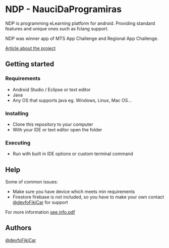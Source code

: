# NDP - NauciDaProgramiras
NDP is programming eLearning platform for android. Providing standard features and unique ones such as fclang support.

NDP was winner app of MTS App Challenge and Regional App Challenge.

[Article about the project](https://www.espreso.co.rs/vesti/drustvo/745333/mladi-filip-je-razvio-aplikaciju-koja-moze-da-promeni-svet-za-nju-je-dobio-nagradu-a-vec-je-spremna-za-korisnike)

## Getting started
### Requirements
* Android Studio / Eclipse or text editor
* Java
* Any OS that supports java eg. Windows, Linux, Mac OS...

### Installing

  * Clone this repository to your computer
  * With your IDE or text editor open the folder

### Executing

  * Run with built in IDE options or custom terminal command

## Help

Some of common issues:
* Make sure you have device which meets min requirements
* Firestore firebase is not included, so you have to make your own contact [@devfoFikiCar](https://github.com/devfoFikiCar) for support

For more information <a href="info.pdf" download>see info.pdf</a>

## Authors

[@devfoFikiCar](https://github.com/devfoFikiCar)
